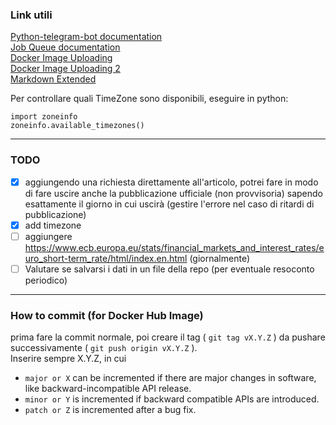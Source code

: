 ### Link utili

[Python-telegram-bot documentation](https://github.com/python-telegram-bot/python-telegram-bot/wiki) <br>
[Job Queue documentation](https://docs.python-telegram-bot.org/en/stable/telegram.ext.jobqueue.html) <br>
[Docker Image Uploading](https://dev.to/derlin/lets-code-a-reusable-workflow-for-building-state-of-the-art-multi-platform-docker-images-with-github-action-5cj9#tags)<br>
[Docker Image Uploading 2](https://docs.docker.com/build/ci/github-actions/manage-tags-labels/) <br>
[Markdown Extended](https://www.markdownguide.org/extended-syntax/#fenced-code-blocks) <br>

Per controllare quali TimeZone sono disponibili, eseguire in python: 
```
import zoneinfo
zoneinfo.available_timezones()
```

<hr>

### TODO

- [X] aggiungendo una richiesta direttamente all'articolo, potrei fare in modo di fare uscire anche la pubblicazione ufficiale (non provvisoria) sapendo esattamente il giorno in cui uscirà (gestire l'errore nel caso di ritardi di pubblicazione)
- [X] add timezone
- [ ] aggiungere https://www.ecb.europa.eu/stats/financial_markets_and_interest_rates/euro_short-term_rate/html/index.en.html (giornalmente)
- [ ] Valutare se salvarsi i dati in un file della repo (per eventuale resoconto periodico)

<hr>

### How to commit (for Docker Hub Image)

prima fare la commit normale, poi creare il tag ( `git tag vX.Y.Z` ) da pushare successivamente ( `git push origin vX.Y.Z` ). <br>
Inserire sempre X.Y.Z, in cui
- `major or X` can be incremented if there are major changes in software, like backward-incompatible API release.
- `minor or Y` is incremented if backward compatible APIs are introduced.
- `patch or Z` is incremented after a bug fix.